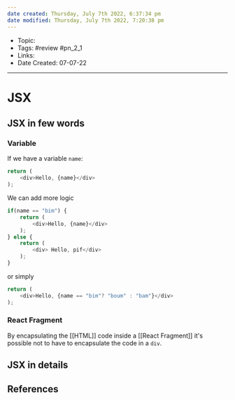 ```yaml
---
date created: Thursday, July 7th 2022, 6:37:34 pm
date modified: Thursday, July 7th 2022, 7:20:38 pm
---
```


- Topic:
- Tags: #review #pn_2_1
- Links:
- Date Created: 07-07-22

---

# JSX

## JSX in few words

### Variable

If we have a variable `name`:

```javascript
return (
	<div>Hello, {name}</div>
);
```

We can add more logic

```javascript
if(name == "bim") {
	return (
		<div>Hello, {name}</div>
	);
} else {
	return (
		<div> Hello, pif</div>
	);
}
```

or simply
```javascript
return (
	<div>Hello, {name == "bim"? "boum" : "bam"}</div>
);
```

### React Fragment

By encapsulating the [[HTML]] code inside a [[React Fragment]] it's possible not to have to encapsulate the code in a `div`.

## JSX in details

## References
